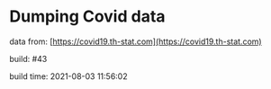 Dumping Covid data
==================
                        
data from: [https://covid19.th-stat.com](https://covid19.th-stat.com)

build: #43

build time: 2021-08-03 11:56:02

